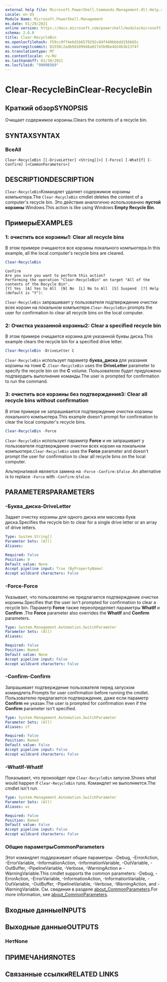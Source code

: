 ```yaml
---
external help file: Microsoft.PowerShell.Commands.Management.dll-Help.xml
Locale: en-US
Module Name: Microsoft.PowerShell.Management
ms.date: 01/29/2021
online version: https://docs.microsoft.com/powershell/module/microsoft.powershell.management/clear-recyclebin?view=powershell-5.1&WT.mc_id=ps-gethelp
schema: 2.0.0
title: Clear-RecycleBin
ms.openlocfilehash: f59cc9ff4e6d1b6579292c84f440bbbdd156b65c
ms.sourcegitcommit: 81558c2adb9d109946a027e5b96e4d24b3b13747
ms.translationtype: MT
ms.contentlocale: ru-RU
ms.lasthandoff: 01/30/2021
ms.locfileid: "99098569"
---
```

# <span data-ttu-id="3ad41-102">Clear-RecycleBin</span><span class="sxs-lookup"><span data-stu-id="3ad41-102">Clear-RecycleBin</span></span>

## <span data-ttu-id="3ad41-103">Краткий обзор</span><span class="sxs-lookup"><span data-stu-id="3ad41-103">SYNOPSIS</span></span>
<span data-ttu-id="3ad41-104">Очищает содержимое корзины.</span><span class="sxs-lookup"><span data-stu-id="3ad41-104">Clears the contents of a recycle bin.</span></span>

## <span data-ttu-id="3ad41-105">SYNTAX</span><span class="sxs-lookup"><span data-stu-id="3ad41-105">SYNTAX</span></span>

### <span data-ttu-id="3ad41-106">Все</span><span class="sxs-lookup"><span data-stu-id="3ad41-106">All</span></span>

```
Clear-RecycleBin [[-DriveLetter] <String[]>] [-Force] [-WhatIf] [-Confirm] [<CommonParameters>]
```

## <span data-ttu-id="3ad41-107">DESCRIPTION</span><span class="sxs-lookup"><span data-stu-id="3ad41-107">DESCRIPTION</span></span>

<span data-ttu-id="3ad41-108">`Clear-RecycleBin`Командлет удаляет содержимое корзины компьютера.</span><span class="sxs-lookup"><span data-stu-id="3ad41-108">The `Clear-RecycleBin` cmdlet deletes the content of a computer's recycle bin.</span></span> <span data-ttu-id="3ad41-109">Это действие аналогично использованию **пустой корзины** Windows.</span><span class="sxs-lookup"><span data-stu-id="3ad41-109">This action is like using Windows **Empty Recycle Bin**.</span></span>

## <span data-ttu-id="3ad41-110">Примеры</span><span class="sxs-lookup"><span data-stu-id="3ad41-110">EXAMPLES</span></span>

### <span data-ttu-id="3ad41-111">1: очистить все корзины</span><span class="sxs-lookup"><span data-stu-id="3ad41-111">1: Clear all recycle bins</span></span>

<span data-ttu-id="3ad41-112">В этом примере очищаются все корзины локального компьютера.</span><span class="sxs-lookup"><span data-stu-id="3ad41-112">In this example, all the local computer's recycle bins are cleared.</span></span>

```powershell
Clear-RecycleBin
```

```Output
Confirm
Are you sure you want to perform this action?
Performing the operation "Clear-RecycleBin" on target "All of the contents of the Recycle Bin".
[Y] Yes  [A] Yes to All  [N] No  [L] No to All  [S] Suspend  [?] Help (default is "Y"):
```

<span data-ttu-id="3ad41-113">`Clear-RecycleBin` запрашивает у пользователя подтверждение очистки всех корзин на локальном компьютере.</span><span class="sxs-lookup"><span data-stu-id="3ad41-113">`Clear-RecycleBin` prompts the user for confirmation to clear all recycle bins on the local computer.</span></span>

### <span data-ttu-id="3ad41-114">2: Очистка указанной корзины</span><span class="sxs-lookup"><span data-stu-id="3ad41-114">2: Clear a specified recycle bin</span></span>

<span data-ttu-id="3ad41-115">В этом примере очищается корзина для указанной буквы диска.</span><span class="sxs-lookup"><span data-stu-id="3ad41-115">This example clears the recycle bin for a specified drive letter.</span></span>

```powershell
Clear-RecycleBin -DriveLetter C
```

<span data-ttu-id="3ad41-116">`Clear-RecycleBin` использует параметр **буква_диска** для указания корзины на томе **C** .</span><span class="sxs-lookup"><span data-stu-id="3ad41-116">`Clear-RecycleBin` uses the **DriveLetter** parameter to specify the recycle bin on the **C** volume.</span></span> <span data-ttu-id="3ad41-117">Пользователю будет предложено подтвердить выполнение команды.</span><span class="sxs-lookup"><span data-stu-id="3ad41-117">The user is prompted for confirmation to run the command.</span></span>

### <span data-ttu-id="3ad41-118">3: очистить все корзины без подтверждения</span><span class="sxs-lookup"><span data-stu-id="3ad41-118">3: Clear all recycle bins without confirmation</span></span>

<span data-ttu-id="3ad41-119">В этом примере не запрашивается подтверждение очистки корзины локального компьютера.</span><span class="sxs-lookup"><span data-stu-id="3ad41-119">This example doesn't prompt for confirmation to clear the local computer's recycle bins.</span></span>

```powershell
Clear-RecycleBin -Force
```

<span data-ttu-id="3ad41-120">`Clear-RecycleBin` использует параметр **Force** и не запрашивает у пользователя подтверждение очистки всех корзин на локальном компьютере.</span><span class="sxs-lookup"><span data-stu-id="3ad41-120">`Clear-RecycleBin` uses the **Force** parameter and doesn't prompt the user for confirmation to clear all recycle bins on the local computer.</span></span>

<span data-ttu-id="3ad41-121">Альтернативой является замена на `-Force` `-Confirm:$false` .</span><span class="sxs-lookup"><span data-stu-id="3ad41-121">An alternative is to replace `-Force` with `-Confirm:$false`.</span></span>

## <span data-ttu-id="3ad41-122">PARAMETERS</span><span class="sxs-lookup"><span data-stu-id="3ad41-122">PARAMETERS</span></span>

### <span data-ttu-id="3ad41-123">-Буква_диска</span><span class="sxs-lookup"><span data-stu-id="3ad41-123">-DriveLetter</span></span>

<span data-ttu-id="3ad41-124">Задает очистку корзины для одного диска или массива букв диска.</span><span class="sxs-lookup"><span data-stu-id="3ad41-124">Specifies the recycle bin to clear for a single drive letter or an array of drive letters.</span></span>

```yaml
Type: System.String[]
Parameter Sets: (All)
Aliases:

Required: False
Position: 0
Default value: None
Accept pipeline input: True (ByPropertyName)
Accept wildcard characters: False
```

### <span data-ttu-id="3ad41-125">-Force</span><span class="sxs-lookup"><span data-stu-id="3ad41-125">-Force</span></span>

<span data-ttu-id="3ad41-126">Указывает, что пользователю не предлагается подтверждение очистки корзины.</span><span class="sxs-lookup"><span data-stu-id="3ad41-126">Specifies that the user isn't prompted for confirmation to clear a recycle bin.</span></span> <span data-ttu-id="3ad41-127">Параметр **Force** также переопределяет параметры **WhatIf** и **Confirm** .</span><span class="sxs-lookup"><span data-stu-id="3ad41-127">The **Force** parameter also overrides the **WhatIf** and **Confirm** parameters.</span></span>

```yaml
Type: System.Management.Automation.SwitchParameter
Parameter Sets: (All)
Aliases:

Required: False
Position: Named
Default value: None
Accept pipeline input: False
Accept wildcard characters: False
```

### <span data-ttu-id="3ad41-128">-Confirm</span><span class="sxs-lookup"><span data-stu-id="3ad41-128">-Confirm</span></span>

<span data-ttu-id="3ad41-129">Запрашивает подтверждение пользователя перед запуском командлета.</span><span class="sxs-lookup"><span data-stu-id="3ad41-129">Prompts for user confirmation before running the cmdlet.</span></span> <span data-ttu-id="3ad41-130">Пользователю предлагается подтверждение, даже если параметр **Confirm** не указан.</span><span class="sxs-lookup"><span data-stu-id="3ad41-130">The user is prompted for confirmation even if the **Confirm** parameter isn't specified.</span></span>

```yaml
Type: System.Management.Automation.SwitchParameter
Parameter Sets: (All)
Aliases: cf

Required: False
Position: Named
Default value: False
Accept pipeline input: False
Accept wildcard characters: False
```

### <span data-ttu-id="3ad41-131">-WhatIf</span><span class="sxs-lookup"><span data-stu-id="3ad41-131">-WhatIf</span></span>

<span data-ttu-id="3ad41-132">Показывает, что произойдет при `Clear-RecycleBin` запуске.</span><span class="sxs-lookup"><span data-stu-id="3ad41-132">Shows what would happen if `Clear-RecycleBin` runs.</span></span> <span data-ttu-id="3ad41-133">Командлет не выполняется.</span><span class="sxs-lookup"><span data-stu-id="3ad41-133">The cmdlet isn't run.</span></span>

```yaml
Type: System.Management.Automation.SwitchParameter
Parameter Sets: (All)
Aliases: wi

Required: False
Position: Named
Default value: False
Accept pipeline input: False
Accept wildcard characters: False
```

### <span data-ttu-id="3ad41-134">Общие параметры</span><span class="sxs-lookup"><span data-stu-id="3ad41-134">CommonParameters</span></span>

<span data-ttu-id="3ad41-135">Этот командлет поддерживает общие параметры: -Debug, -ErrorAction, -ErrorVariable, -InformationAction, -InformationVariable, -OutVariable, -OutBuffer, -PipelineVariable, -Verbose, -WarningAction и -WarningVariable.</span><span class="sxs-lookup"><span data-stu-id="3ad41-135">This cmdlet supports the common parameters: -Debug, -ErrorAction, -ErrorVariable, -InformationAction, -InformationVariable, -OutVariable, -OutBuffer, -PipelineVariable, -Verbose, -WarningAction, and -WarningVariable.</span></span> <span data-ttu-id="3ad41-136">См. сведения в разделе [about_CommonParameters](https://go.microsoft.com/fwlink/?LinkID=113216).</span><span class="sxs-lookup"><span data-stu-id="3ad41-136">For more information, see [about_CommonParameters](https://go.microsoft.com/fwlink/?LinkID=113216).</span></span>

## <span data-ttu-id="3ad41-137">Входные данные</span><span class="sxs-lookup"><span data-stu-id="3ad41-137">INPUTS</span></span>

## <span data-ttu-id="3ad41-138">Выходные данные</span><span class="sxs-lookup"><span data-stu-id="3ad41-138">OUTPUTS</span></span>

### <span data-ttu-id="3ad41-139">Нет</span><span class="sxs-lookup"><span data-stu-id="3ad41-139">None</span></span>

## <span data-ttu-id="3ad41-140">ПРИМЕЧАНИЯ</span><span class="sxs-lookup"><span data-stu-id="3ad41-140">NOTES</span></span>

## <span data-ttu-id="3ad41-141">Связанные ссылки</span><span class="sxs-lookup"><span data-stu-id="3ad41-141">RELATED LINKS</span></span>
